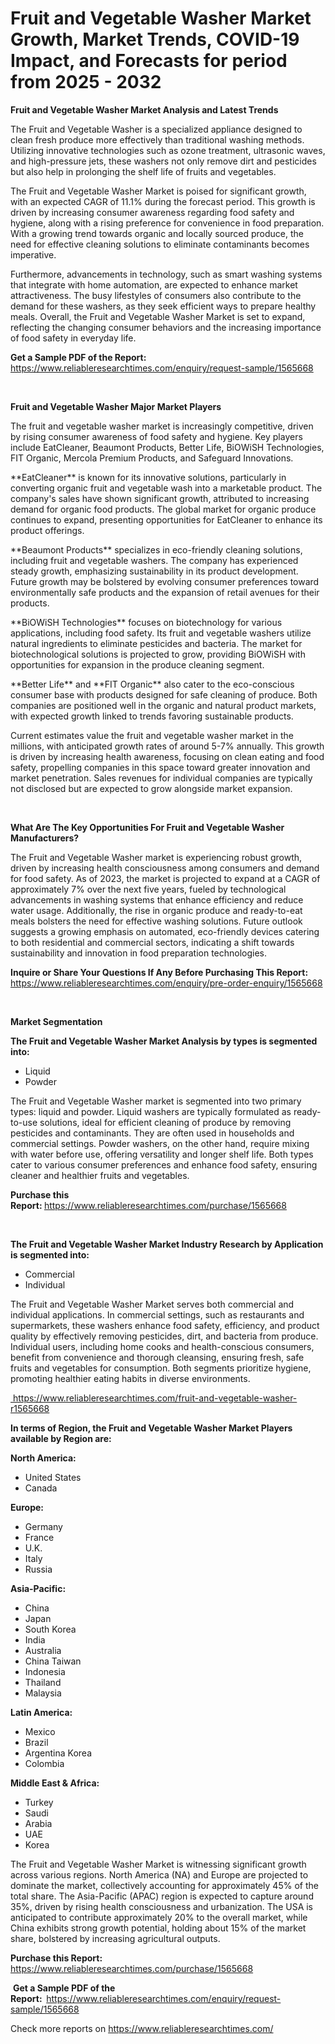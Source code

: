 <p><h1>Fruit and Vegetable Washer Market Growth, Market Trends, COVID-19 Impact, and Forecasts for period from 2025 - 2032</h1></p><p><strong>Fruit and Vegetable Washer Market Analysis and Latest Trends</strong></p>
<p><p>The Fruit and Vegetable Washer is a specialized appliance designed to clean fresh produce more effectively than traditional washing methods. Utilizing innovative technologies such as ozone treatment, ultrasonic waves, and high-pressure jets, these washers not only remove dirt and pesticides but also help in prolonging the shelf life of fruits and vegetables. </p><p>The Fruit and Vegetable Washer Market is poised for significant growth, with an expected CAGR of 11.1% during the forecast period. This growth is driven by increasing consumer awareness regarding food safety and hygiene, along with a rising preference for convenience in food preparation. With a growing trend towards organic and locally sourced produce, the need for effective cleaning solutions to eliminate contaminants becomes imperative. </p><p>Furthermore, advancements in technology, such as smart washing systems that integrate with home automation, are expected to enhance market attractiveness. The busy lifestyles of consumers also contribute to the demand for these washers, as they seek efficient ways to prepare healthy meals. Overall, the Fruit and Vegetable Washer Market is set to expand, reflecting the changing consumer behaviors and the increasing importance of food safety in everyday life.</p></p>
<p><strong>Get a Sample PDF of the Report:&nbsp;</strong> <a href="https://www.reliableresearchtimes.com/enquiry/request-sample/1565668?utm_campaign=3311&utm_medium=2&utm_source=Github&utm_content=ia&utm_term=04042025&utm_id=fruit-and-vegetable-washer">https://www.reliableresearchtimes.com/enquiry/request-sample/1565668</a></p>
<p>&nbsp;</p>
<p><strong>Fruit and Vegetable Washer Major Market Players</strong></p>
<p><p>The fruit and vegetable washer market is increasingly competitive, driven by rising consumer awareness of food safety and hygiene. Key players include EatCleaner, Beaumont Products, Better Life, BiOWiSH Technologies, FIT Organic, Mercola Premium Products, and Safeguard Innovations.</p><p>**EatCleaner** is known for its innovative solutions, particularly in converting organic fruit and vegetable wash into a marketable product. The company's sales have shown significant growth, attributed to increasing demand for organic food products. The global market for organic produce continues to expand, presenting opportunities for EatCleaner to enhance its product offerings.</p><p>**Beaumont Products** specializes in eco-friendly cleaning solutions, including fruit and vegetable washers. The company has experienced steady growth, emphasizing sustainability in its product development. Future growth may be bolstered by evolving consumer preferences toward environmentally safe products and the expansion of retail avenues for their products.</p><p>**BiOWiSH Technologies** focuses on biotechnology for various applications, including food safety. Its fruit and vegetable washers utilize natural ingredients to eliminate pesticides and bacteria. The market for biotechnological solutions is projected to grow, providing BiOWiSH with opportunities for expansion in the produce cleaning segment.</p><p>**Better Life** and **FIT Organic** also cater to the eco-conscious consumer base with products designed for safe cleaning of produce. Both companies are positioned well in the organic and natural product markets, with expected growth linked to trends favoring sustainable products.</p><p>Current estimates value the fruit and vegetable washer market in the millions, with anticipated growth rates of around 5-7% annually. This growth is driven by increasing health awareness, focusing on clean eating and food safety, propelling companies in this space toward greater innovation and market penetration. Sales revenues for individual companies are typically not disclosed but are expected to grow alongside market expansion.</p></p>
<p>&nbsp;</p>
<p><strong>What Are The Key Opportunities For Fruit and Vegetable Washer Manufacturers?</strong></p>
<p><p>The Fruit and Vegetable Washer market is experiencing robust growth, driven by increasing health consciousness among consumers and demand for food safety. As of 2023, the market is projected to expand at a CAGR of approximately 7% over the next five years, fueled by technological advancements in washing systems that enhance efficiency and reduce water usage. Additionally, the rise in organic produce and ready-to-eat meals bolsters the need for effective washing solutions. Future outlook suggests a growing emphasis on automated, eco-friendly devices catering to both residential and commercial sectors, indicating a shift towards sustainability and innovation in food preparation technologies.</p></p>
<p><strong>Inquire or Share Your Questions If Any Before Purchasing This Report:</strong> <a href="https://www.reliableresearchtimes.com/enquiry/pre-order-enquiry/1565668?utm_campaign=3311&utm_medium=2&utm_source=Github&utm_content=ia&utm_term=04042025&utm_id=fruit-and-vegetable-washer">https://www.reliableresearchtimes.com/enquiry/pre-order-enquiry/1565668</a></p>
<p>&nbsp;</p>
<p><strong>Market Segmentation</strong></p>
<p><strong>The Fruit and Vegetable Washer Market Analysis by types is segmented into:</strong></p>
<p><ul><li>Liquid</li><li>Powder</li></ul></p>
<p><p>The Fruit and Vegetable Washer market is segmented into two primary types: liquid and powder. Liquid washers are typically formulated as ready-to-use solutions, ideal for efficient cleaning of produce by removing pesticides and contaminants. They are often used in households and commercial settings. Powder washers, on the other hand, require mixing with water before use, offering versatility and longer shelf life. Both types cater to various consumer preferences and enhance food safety, ensuring cleaner and healthier fruits and vegetables.</p></p>
<p><strong>Purchase this Report:&nbsp;</strong><a href="https://www.reliableresearchtimes.com/purchase/1565668?utm_campaign=3311&utm_medium=2&utm_source=Github&utm_content=ia&utm_term=04042025&utm_id=fruit-and-vegetable-washer">https://www.reliableresearchtimes.com/purchase/1565668</a></p>
<p>&nbsp;</p>
<p><strong>The Fruit and Vegetable Washer Market Industry Research by Application is segmented into:</strong></p>
<p><ul><li>Commercial</li><li>Individual</li></ul></p>
<p><p>The Fruit and Vegetable Washer Market serves both commercial and individual applications. In commercial settings, such as restaurants and supermarkets, these washers enhance food safety, efficiency, and product quality by effectively removing pesticides, dirt, and bacteria from produce. Individual users, including home cooks and health-conscious consumers, benefit from convenience and thorough cleansing, ensuring fresh, safe fruits and vegetables for consumption. Both segments prioritize hygiene, promoting healthier eating habits in diverse environments.</p></p>
<p><a href="https://www.reliableresearchtimes.com/fruit-and-vegetable-washer-r1565668?utm_campaign=3311&utm_medium=2&utm_source=Github&utm_content=ia&utm_term=04042025&utm_id=fruit-and-vegetable-washer">&nbsp;https://www.reliableresearchtimes.com/fruit-and-vegetable-washer-r1565668</a></p>
<p><strong>In terms of Region, the Fruit and Vegetable Washer Market Players available by Region are:</strong></p>
<p>
    <p> <strong> North America: </strong>
        <ul>
            <li>United States</li>
            <li>Canada</li>
        </ul>
        </p> 
    <p> <strong> Europe: </strong>
        <ul>
            <li>Germany</li>
            <li>France</li>
            <li>U.K.</li>
            <li>Italy</li>
            <li>Russia</li>
        </ul>
        </p> 
    <p> <strong> Asia-Pacific: </strong>
        <ul>
            <li>China</li>
            <li>Japan</li>
            <li>South Korea</li>
            <li>India</li>
            <li>Australia</li>
            <li>China Taiwan</li>
            <li>Indonesia</li>
            <li>Thailand</li>
            <li>Malaysia</li>
        </ul>
        </p> 
    <p> <strong> Latin America: </strong>
        <ul>
            <li>Mexico</li>
            <li>Brazil</li>
            <li>Argentina Korea</li>
            <li>Colombia</li>
        </ul>
        </p> 
    <p> <strong> Middle East & Africa: </strong>
        <ul>
            <li>Turkey</li>
            <li>Saudi</li>
            <li>Arabia</li>
            <li>UAE</li>
            <li>Korea</li>
        </ul>
    </p>
    </p>
<p><p>The Fruit and Vegetable Washer Market is witnessing significant growth across various regions. North America (NA) and Europe are projected to dominate the market, collectively accounting for approximately 45% of the total share. The Asia-Pacific (APAC) region is expected to capture around 35%, driven by rising health consciousness and urbanization. The USA is anticipated to contribute approximately 20% to the overall market, while China exhibits strong growth potential, holding about 15% of the market share, bolstered by increasing agricultural outputs.</p></p>
<p><strong>Purchase this Report: </strong><a href="https://www.reliableresearchtimes.com/purchase/1565668?utm_campaign=3311&utm_medium=2&utm_source=Github&utm_content=ia&utm_term=04042025&utm_id=fruit-and-vegetable-washer">https://www.reliableresearchtimes.com/purchase/1565668</a></p>
<p>&nbsp;<strong>Get a Sample PDF of the Report:&nbsp;&nbsp;</strong><a href="https://www.reliableresearchtimes.com/enquiry/request-sample/1565668?utm_campaign=3311&utm_medium=2&utm_source=Github&utm_content=ia&utm_term=04042025&utm_id=fruit-and-vegetable-washer">https://www.reliableresearchtimes.com/enquiry/request-sample/1565668</a></p>
<p><strong></strong></p>
<p>Check more reports on <a href="https://www.reliableresearchtimes.com/?utm_campaign=3311&utm_medium=2&utm_source=Github&utm_content=ia&utm_term=04042025&utm_id=fruit-and-vegetable-washer">https://www.reliableresearchtimes.com/</a></p>